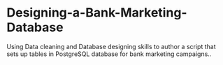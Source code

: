 # Designing-a-Bank-Marketing-Database
Using Data cleaning and Database designing skills to author a script that sets up tables in PostgreSQL database for bank marketing campaigns..
